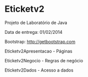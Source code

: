 Eticketv2
=========

Projeto de Laboratório de Java

Data de entrega: 01/02/2014

Bootstrap: http://getbootstrap.com

Eticketv2Apresentacao - Páginas

Eticketv2Negocio - Regras de negócio

Eticketv2Dados - Acesso a dados

